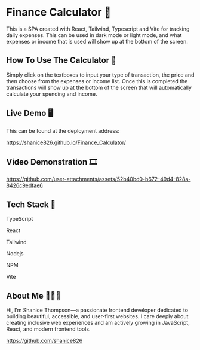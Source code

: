 # Finance Calculator 💸
This is a SPA created with React, Tailwind, Typescript and Vite for tracking daily expenses. This can be used in dark mode or light mode, and what expenses or income that is used will show up at the bottom of the screen. 


## How To Use The Calculator 🔣

Simply click on the textboxes to input your type of transaction, the price and then choose from the expenses or income list. Once this is completed the transactions will show up at the bottom of the screen that will automatically calculate your spending and income. 

## Live Demo 🖥️
This can be found at the deployment address:

https://shanice826.github.io/Finance_Calculator/

## Video Demonstration 🎞️

https://github.com/user-attachments/assets/52b40bd0-b672-49d4-828a-8426c9edfae6
 
## Tech Stack 📌

TypeScript

React

Tailwind

Nodejs

NPM

Vite

## About Me 👩🏾‍💻

Hi, I’m Shanice Thompson—a passionate frontend developer dedicated to building beautiful, accessible, and user-first websites. I care deeply about creating inclusive web experiences and am actively growing in JavaScript, React, and modern frontend tools.

 https://github.com/shanice826
